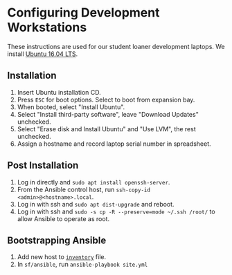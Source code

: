 # Configuring Development Workstations

These instructions are used for our student loaner development laptops. We install [Ubuntu 16.04 LTS](http://www.ubuntu.com/desktop).

## Installation

1. Insert Ubuntu installation CD.
2. Press `ESC` for boot options. Select to boot from expansion bay.
3. When booted, select "Install Ubuntu".
4. Select "Install third-party software", leave "Download Updates" unchecked.
5. Select "Erase disk and Install Ubuntu" and "Use LVM", the rest unchecked.
6. Assign a hostname and record laptop serial number in spreadsheet.

## Post Installation

1. Log in directly and `sudo apt install openssh-server`.
2. From the Ansible control host, run `ssh-copy-id <admin>@<hostname>.local`.
3. Log in with ssh and `sudo apt dist-upgrade` and reboot.
4. Log in with ssh and `sudo -s cp -R --preserve=mode ~/.ssh /root/` to allow Ansible to operate as root.

## Bootstrapping Ansible

1. Add new host to [`inventory`](inventory) file.
2. In `sf/ansible`, run `ansible-playbook site.yml`
